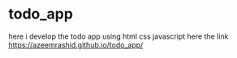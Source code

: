 # todo_app
here  i develop the todo app using html css javascript
here the link https://azeemrashid.github.io/todo_app/
